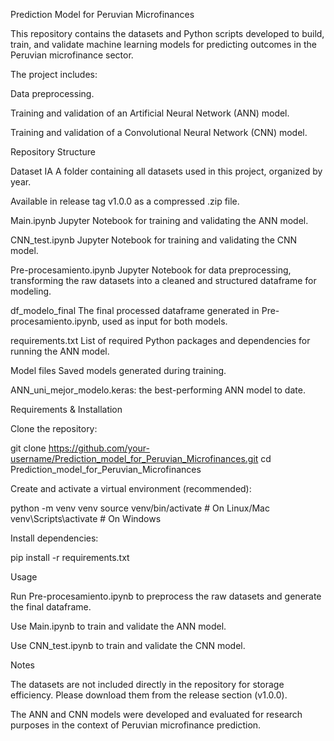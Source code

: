 Prediction Model for Peruvian Microfinances

This repository contains the datasets and Python scripts developed to build, train, and validate machine learning models for predicting outcomes in the Peruvian microfinance sector.

The project includes:

Data preprocessing.

Training and validation of an Artificial Neural Network (ANN) model.

Training and validation of a Convolutional Neural Network (CNN) model.

Repository Structure

Dataset IA
A folder containing all datasets used in this project, organized by year.

Available in release tag v1.0.0 as a compressed .zip file.

Main.ipynb
Jupyter Notebook for training and validating the ANN model.

CNN_test.ipynb
Jupyter Notebook for training and validating the CNN model.

Pre-procesamiento.ipynb
Jupyter Notebook for data preprocessing, transforming the raw datasets into a cleaned and structured dataframe for modeling.

df_modelo_final
The final processed dataframe generated in Pre-procesamiento.ipynb, used as input for both models.

requirements.txt
List of required Python packages and dependencies for running the ANN model.

Model files
Saved models generated during training.

ANN_uni_mejor_modelo.keras: the best-performing ANN model to date.

Requirements & Installation

Clone the repository:

git clone https://github.com/your-username/Prediction_model_for_Peruvian_Microfinances.git
cd Prediction_model_for_Peruvian_Microfinances


Create and activate a virtual environment (recommended):

python -m venv venv
source venv/bin/activate   # On Linux/Mac
venv\Scripts\activate      # On Windows


Install dependencies:

pip install -r requirements.txt

Usage

Run Pre-procesamiento.ipynb to preprocess the raw datasets and generate the final dataframe.

Use Main.ipynb to train and validate the ANN model.

Use CNN_test.ipynb to train and validate the CNN model.

Notes

The datasets are not included directly in the repository for storage efficiency. Please download them from the release section (v1.0.0).

The ANN and CNN models were developed and evaluated for research purposes in the context of Peruvian microfinance prediction.
